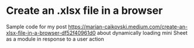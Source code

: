 # Create an .xlsx file in a browser

Sample code for my post https://marian-caikovski.medium.com/create-an-xlsx-file-in-a-browser-df52f40961d0 about dynamically loading mini Sheet as a module in response to a user action